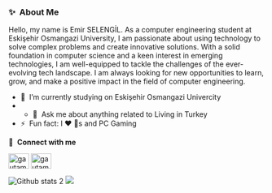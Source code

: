 ### ✨&nbsp; About Me
Hello, my name is Emir SELENGİL. As a computer engineering student at Eskişehir Osmangazi University, I am passionate about using technology to solve complex problems and create innovative solutions. With a solid foundation in computer science and a keen interest in emerging technologies, I am well-equipped to tackle the challenges of the ever-evolving tech landscape. I am always looking for new opportunities to learn, grow, and make a positive impact in the field of computer engineering.

- 🔭 &nbsp;I’m currently studying on Eskişehir Osmangazi Univercity
- - 💬 &nbsp;Ask me about anything related to Living in Turkey
- ⚡ &nbsp;Fun fact: I ❤️ 🐶s and PC Gaming 


 🔗 &nbsp;**Connect with me**
<p align="left">
<a href="https://linkedin.com/in/emir-selengil" target="blank"><img align="center" src="https://raw.githubusercontent.com/rahuldkjain/github-profile-readme-generator/master/src/images/icons/Social/linked-in-alt.svg" alt="gautamkrishnar" height="30" width="40" /></a>
<a href="https://instagram.com/emirselengil26" target="blank"><img align="center" src="https://raw.githubusercontent.com/rahuldkjain/github-profile-readme-generator/master/src/images/icons/Social/instagram.svg" alt="gautamkrishnar" height="30" width="40" /></a>

   
![Github stats 2](https://github-readme-stats.vercel.app/api?username=emirselengil&show_icons=true&theme=radical)
![](https://github-readme-stats.vercel.app/api/top-langs/?username=emirselengil&theme=radical&hide_border=false&include_all_commits=false&count_private=false&layout=compact)<br/>
